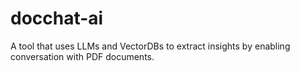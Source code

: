 # docchat-ai
A tool that uses LLMs and VectorDBs to extract insights by enabling conversation with PDF documents.
